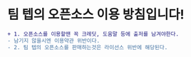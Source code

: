 # 팀 텝의 오픈소스 이용 방침입니다!
```diff
+ 1. 오픈소스를 이용할땐 꼭 크레딧, 도움말 등에 출저를 남겨야한다.
- 남기지 않을시엔 이용약관 위반이다.
- 2. 팀 텝의 오픈소스를 판매하는것은 라이선스 위반에 해당된다.
```
